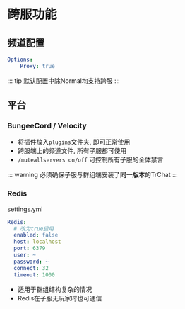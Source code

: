 # 跨服功能

## 频道配置

```yaml
Options:
    Proxy: true
```

::: tip
默认配置中除Normal均支持跨服
:::

## 平台

### BungeeCord / Velocity

* 将插件放入`plugins`文件夹, 即可正常使用
* 跨服端上的频道文件, 所有子服都可使用
* `/muteallservers on/off` 可控制所有子服的全体禁言

::: warning
必须确保子服与群组端安装了**同一版本**的TrChat
:::

### Redis

settings.yml
```yaml
Redis:
  # 改为true启用
  enabled: false
  host: localhost
  port: 6379
  user: ~
  password: ~
  connect: 32
  timeout: 1000
```

* 适用于群组结构复杂的情况
* Redis在子服无玩家时也可通信